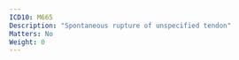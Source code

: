 ```yaml
---
ICD10: M665
Description: "Spontaneous rupture of unspecified tendon"
Matters: No
Weight: 0
---
```


